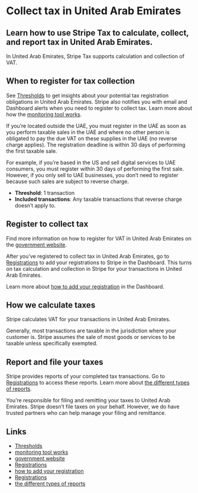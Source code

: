 # Collect tax in United Arab Emirates

## Learn how to use Stripe Tax to calculate, collect, and report tax in United Arab Emirates.

In United Arab Emirates, Stripe Tax supports calculation and collection of VAT.

## When to register for tax collection

See [Thresholds](https://dashboard.stripe.com/tax/thresholds) to get insights
about your potential tax registration obligations in United Arab Emirates.
Stripe also notifies you with email and Dashboard alerts when you need to
register to collect tax. Learn more about how the [monitoring tool
works](https://docs.stripe.com/tax/monitoring).

If you’re located outside the UAE, you must register in the UAE as soon as you
perform taxable sales in the UAE and where no other person is obligated to pay
the due VAT on these supplies in the UAE (no reverse charge applies). The
registration deadline is within 30 days of performing the first taxable sale.

For example, if you’re based in the US and sell digital services to UAE
consumers, you must register within 30 days of performing the first sale.
However, if you only sell to UAE businesses, you don’t need to register because
such sales are subject to reverse charge.

- **Threshold**: 1 transaction
- **Included transactions**: Any taxable transactions that reverse charge
doesn’t apply to.

## Register to collect tax

Find more information on how to register for VAT in United Arab Emirates on the
[government website](https://tax.gov.ae/en/taxes/vat.aspx).

After you’ve registered to collect tax in United Arab Emirates, go to
[Registrations](https://dashboard.stripe.com/tax/registrations?location=ae) to
add your registrations to Stripe in the Dashboard. This turns on tax calculation
and collection in Stripe for your transactions in United Arab Emirates.

Learn more about [how to add your
registration](https://docs.stripe.com/tax/registering#track-your-registrations-in-the-tax-dashboard)
in the Dashboard.

## How we calculate taxes

Stripe calculates VAT for your transactions in United Arab Emirates.

Generally, most transactions are taxable in the jurisdiction where your customer
is. Stripe assumes the sale of most goods or services to be taxable unless
specifically exempted.

## Report and file your taxes

Stripe provides reports of your completed tax transactions. Go to
[Registrations](https://dashboard.stripe.com/tax/registrations) to access these
reports. Learn more about [the different types of
reports](https://docs.stripe.com/tax/reports).

You’re responsible for filing and remitting your taxes to United Arab Emirates.
Stripe doesn’t file taxes on your behalf. However, we do have trusted partners
who can help manage your filing and remittance.

## Links

- [Thresholds](https://dashboard.stripe.com/tax/thresholds)
- [monitoring tool works](https://docs.stripe.com/tax/monitoring)
- [government website](https://tax.gov.ae/en/taxes/vat.aspx)
- [Registrations](https://dashboard.stripe.com/tax/registrations?location=ae)
- [how to add your
registration](https://docs.stripe.com/tax/registering#track-your-registrations-in-the-tax-dashboard)
- [Registrations](https://dashboard.stripe.com/tax/registrations)
- [the different types of reports](https://docs.stripe.com/tax/reports)